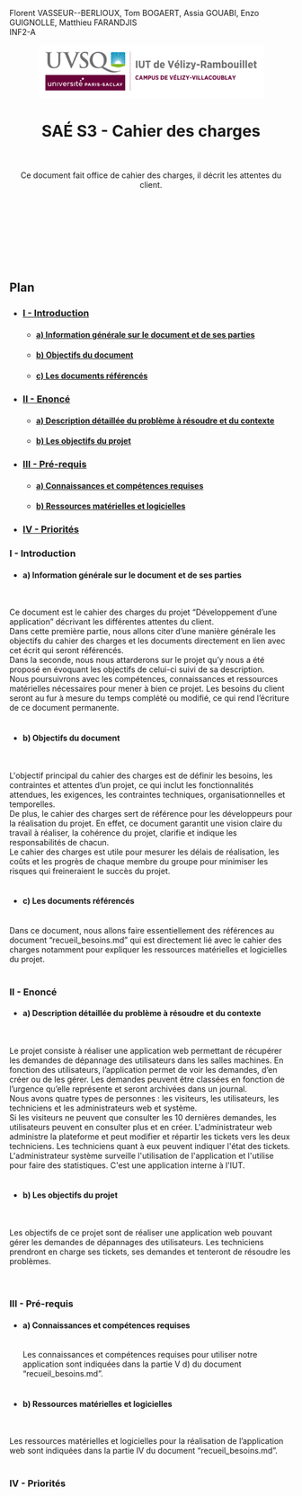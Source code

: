 Florent VASSEUR--BERLIOUX, Tom BOGAERT, Assia GOUABI, Enzo GUIGNOLLE, Matthieu FARANDJIS<br>
INF2-A

<div align="center">
<img height="95" width="400" src="img/IUT_Velizy_Villacoublay_logo_2020_ecran.png" title="logo uvsq vélizy"/>

# SAÉ S3 - Cahier des charges

<br><br>
Ce document fait office de cahier des charges, il décrit les attentes du client.

</div>

<br><br><br><br><br><br><br>

## Plan
- ### [I - Introduction](#p1)
  - #### [a) Information générale sur le document et de ses parties](#p1a)
  - #### [b) Objectifs du document](#p1b)
  - #### [c) Les documents référencés](#p1c)
- ### [II - Enoncé](#p2)
  - #### [a) Description détaillée du problème à résoudre et du contexte](#p2a)
  - #### [b) Les objectifs du projet](#p2b)
- ### [III - Pré-requis](#p3)
  - #### [a) Connaissances et compétences requises](#p3a)
  - #### [b) Ressources matérielles et logicielles](#p3b)
- ### [IV - Priorités](#p4)


### <a name="p1"></a> I - Introduction

- #### <a name="p1a"></a> a) Information générale sur le document et de ses parties
  <br>
Ce document est le cahier des charges du projet “Développement d’une application” décrivant les différentes attentes du client. <br> Dans cette première partie, nous allons citer d’une manière générale les objectifs du cahier des charges et les documents directement en lien avec cet écrit qui seront référencés. <br> Dans la seconde, nous nous attarderons sur le projet qu’y nous a été proposé en évoquant les objectifs de celui-ci suivi de sa description. <br> Nous poursuivrons avec les compétences, connaissances et ressources matérielles nécessaires pour mener à bien ce projet. Les besoins du client seront au fur à mesure du temps complété ou modifié, ce qui rend l’écriture de ce document permanente.
<br>
<br>
- #### <a name="p1b"></a> b) Objectifs du document
  <br>
L'objectif principal du cahier des charges est de définir les besoins, les contraintes et attentes d’un projet, ce qui inclut les fonctionnalités attendues, les exigences, les contraintes techniques, organisationnelles et temporelles. 
<br> De plus, le cahier des charges sert de référence pour les développeurs pour la réalisation du projet. En effet, ce document garantit une vision claire du travail à réaliser, la cohérence du projet, clarifie et indique les responsabilités de chacun. 
<br> Le cahier des charges est utile pour mesurer les délais de réalisation, les coûts et les progrès de chaque membre du groupe pour minimiser les risques qui freineraient le succès du projet. 
<br>
<br>
- #### <a name="p1c"></a> c) Les documents référencés
<br>
Dans ce document, nous allons faire essentiellement des références au document “recueil_besoins.md” qui est directement lié avec le cahier des charges notamment pour expliquer les ressources matérielles et logicielles du projet. 
<br>
<br>

### <a name="p2"></a> II - Enoncé
- #### <a name="p2a"></a> a) Description détaillée du problème à résoudre et du contexte
  <br>
Le projet consiste à réaliser une application web permettant de récupérer les demandes de dépannage des utilisateurs dans les salles machines. En fonction des utilisateurs, l’application permet de voir les demandes, d’en créer ou de les gérer. Les demandes peuvent être classées en fonction de l’urgence qu’elle représente et seront archivées dans un journal. <br> Nous avons quatre types de personnes : les visiteurs, les utilisateurs, les techniciens et les administrateurs web et système.
<br> Si les visiteurs ne peuvent que consulter les 10 dernières demandes, les utilisateurs peuvent en consulter plus et en créer. L'administrateur web administre la plateforme et peut modifier et répartir les tickets vers les deux techniciens. Les techniciens quant à eux peuvent indiquer l'état des tickets. L'administrateur système surveille l'utilisation de l'application et l'utilise pour faire des statistiques. C'est une application interne à l'IUT.
<br>
<br>
- #### <a name="p2b"></a> b) Les objectifs du projet
  <br>
Les objectifs de ce projet sont de réaliser une application web pouvant gérer les demandes de dépannages des utilisateurs. Les techniciens prendront en charge ses tickets, ses demandes et tenteront de résoudre les problèmes.  
<br>
<br>
### <a name="p3"></a> III - Pré-requis
- #### <a name="p3a"></a> a) Connaissances et compétences requises
  <br>
  Les connaissances et compétences requises pour utiliser notre application sont indiquées dans la partie V d) du document “recueil_besoins.md”. 
  <br>
  <br>
- #### <a name="p3b"></a> b) Ressources matérielles et logicielles
  <br>
Les ressources matérielles et logicielles pour la réalisation de l’application web sont indiquées dans la partie IV du document “recueil_besoins.md”. 
<br>
<br>

### <a name="p4"></a> IV - Priorités

